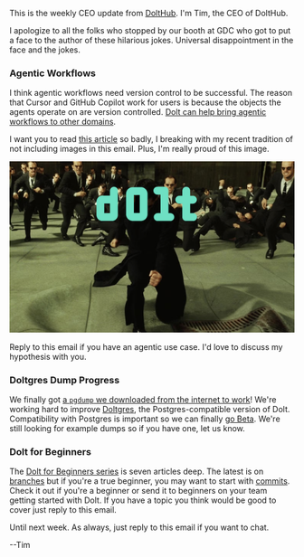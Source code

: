 This is the weekly CEO update from [DoltHub](https://www.dolthub.com/). I'm Tim, the CEO of DoltHub. 

I apologize to all the folks who stopped by our booth at GDC who got to put a face to the author of these hilarious jokes. Universal disappointment in the face and the jokes.

### Agentic Workflows

I think agentic workflows need version control to be successful. The reason that Cursor and GitHub Copilot work for users is because the objects the agents operate on are version controlled. [Dolt can help bring agentic workflows to other domains](https://www.dolthub.com/blog/2025-03-17-dolt-agentic-workflows/). 

I want you to read [this article](https://www.dolthub.com/blog/2025-03-17-dolt-agentic-workflows/) so badly, I breaking with my recent tradition of not including images in this email. Plus, I'm really proud of this image.

[![Dolt Agents](../images/dolt-agents.png)](https://www.dolthub.com/blog/2025-03-17-dolt-agentic-workflows/)

Reply to this email if you have an agentic use case. I'd love to discuss my hypothesis with you.

### Doltgres Dump Progress

We finally got [a `pgdump` we downloaded from the internet to work](https://www.dolthub.com/blog/2025-03-20-getting-pgdumps-working/)! We're working hard to improve [Doltgres](https://github.com/dolthub/doltgresql), the Postgres-compatible version of Dolt. Compatibility with Postgres is important so we can finally [go Beta](https://www.dolthub.com/blog/2024-08-06-doltgres-beta/). We're still looking for example dumps so if you have one, let us know.

### Dolt for Beginners

The [Dolt for Beginners series](https://www.dolthub.com/blog/?q=beginners) is seven articles deep. The latest is on [branches](https://www.dolthub.com/blog/2025-03-10-dolt-basics-branches/) but if you're a true beginner, you may want to start with [commits](https://www.dolthub.com/blog/2025-03-03-dolt-basics-commits/). Check it out if you're a beginner or send it to beginners on your team getting started with Dolt. If you have a topic you think would be good to cover just reply to this email.

Until next week. As always, just reply to this email if you want to chat.

--Tim